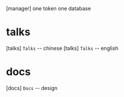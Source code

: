 [manager] one token one database

# talks

[talks] `Talks` -- chinese
[talks] `Talks` -- english

# docs

[docs] `Docs` -- design
